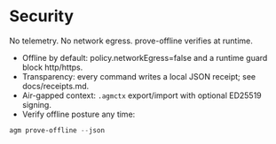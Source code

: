 # Security

No telemetry. No network egress. prove-offline verifies at runtime.

- Offline by default: policy.networkEgress=false and a runtime guard block http/https.
- Transparency: every command writes a local JSON receipt; see docs/receipts.md.
- Air-gapped context: `.agmctx` export/import with optional ED25519 signing.
- Verify offline posture any time:

```powershell
agm prove-offline --json
```
